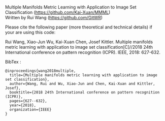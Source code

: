 ﻿Multiple Manifolds Metric Learning with Application to Image Set Classification (https://github.com/Kai-Xuan/MMML)    
Written by Rui Wang (https://github.com/GitWR) 

Please cite the following paper (more theoretical and technical details) if your are using this code:

Rui Wang, Xiao-Jun Wu, Kai-Xuan Chen, Josef Kittler. Multiple manifolds metric learning with application to image set classification[C]//2018 24th International conference on pattern recognition (ICPR). IEEE, 2018: 627-632.

BibTex : 
```
@inproceedings{wang2018multiple,
  title={Multiple manifolds metric learning with application to image set classification},
  author={Wang, Rui and Wu, Xiao-Jun and Chen, Kai-Xuan and Kittler, Josef},
  booktitle={2018 24th International conference on pattern recognition (ICPR)},
  pages={627--632},
  year={2018},
  organization={IEEE}
}
```




